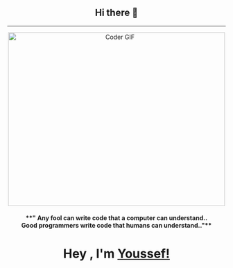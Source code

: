 <div align="center">
  <h2>Hi there 👋</h2>
  <hr>



  <img src="https://media.giphy.com/media/qgQUggAC3Pfv687qPC/giphy.gif" alt="Coder GIF" width="500" height="400">

  <h4>
    **" Any fool can write code that a computer can understand.. <br>Good programmers write code that humans can
    understand.."**
  </h4>


  # Hey , I'm [Youssef!](https://www.linkedin.com/in/youssef-osama-mohamed-ali-49875b225/)

  <br />

</div>
